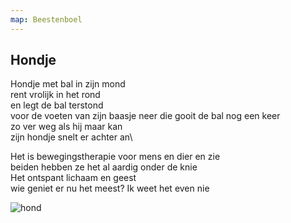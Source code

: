 ```yaml
---
map: Beestenboel
---
```


##  Hondje

Hondje met bal in zijn mond\
rent vrolijk in het rond\
en legt de bal terstond\
voor de voeten van zijn baasje neer
die gooit de bal nog een keer\
zo ver weg als hij maar kan\
zijn hondje snelt er achter an\

Het is bewegingstherapie
voor mens en dier en zie\
beiden hebben ze het al aardig onder de knie\
Het ontspant lichaam en geest\
wie geniet er nu het meest?
Ik weet het even nie

![hond](hond.png)
